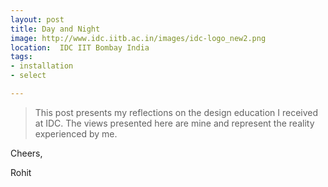 ```yaml
---
layout: post
title: Day and Night
image: http://www.idc.iitb.ac.in/images/idc-logo_new2.png
location:  IDC IIT Bombay India
tags:
- installation
- select 

---
```


> This post presents my reflections on the design education I received at IDC. The views presented here are mine and represent the reality experienced by me.  



Cheers,

Rohit


      
